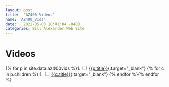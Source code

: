 ```yaml
---
layout: post
title:  'AZ400 Videos'
name: 'AZ400_Vids'
date:   2022-05-03 18:41:04 -0400
categories: Bill Alexander Web Site
---
```


# Videos

{% for p in site.data.az400vids %}1. <input type="checkbox" class='box' id='{{page.name}}-p{{forloop.index}}' /> [{{p.title}}]({{p.url}}){:target="_blank"}
{% for c in p.children %}   1. <input type="checkbox" class='box' id='{{page.name}}-p{{forloop.parentloop.index}}-c{{forloop.index}}' /> [{{c.title}}]({{c.url}}){:target="_blank"}
{% endfor %}{% endfor %}

